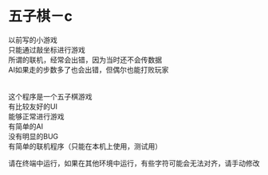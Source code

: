 # 五子棋－c

以前写的小游戏<br/>
只能通过敲坐标进行游戏<br/>
所谓的联机，经常会出错，因为当时还不会传数据<br/>
AI如果走的步数多了也会出错，但偶尔也能打败玩家<br/>
<br/>
<br/>
这个程序是一个五子棋游戏<br/>
有比较友好的UI<br/>
能够正常进行游戏<br/>
有简单的AI<br/>
没有明显的BUG<br/>
有简单的联机程序（只能在本机上使用，测试用）<br/>

<p textcolor="red">请在终端中运行，如果在其他环境中运行，有些字符可能会无法对齐，请手动修改</p>
